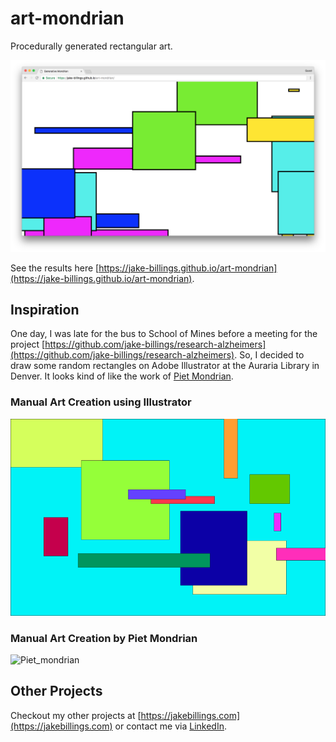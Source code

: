 # art-mondrian #
Procedurally generated rectangular art.

![screenshot](imgs/screenshot.png)

See the results here [https://jake-billings.github.io/art-mondrian](https://jake-billings.github.io/art-mondrian).
## Inspiration ##
One day, I was late for the bus to School of Mines before a meeting for the project [https://github.com/jake-billings/research-alzheimers](https://github.com/jake-billings/research-alzheimers). So, I decided to draw some random rectangles on Adobe Illustrator at the Auraria Library in Denver. It looks kind of like the work of [Piet Mondrian](https://en.wikipedia.org/wiki/Piet_Mondrian).

### Manual Art Creation using Illustrator ###
![Late for the bus](imgs/Lateforthebus.png)

### Manual Art Creation by Piet Mondrian ###
![Piet_mondrian](https://upload.wikimedia.org/wikipedia/commons/thumb/3/36/Tableau_I%2C_by_Piet_Mondriaan.jpg/1280px-Tableau_I%2C_by_Piet_Mondriaan.jpg)



## Other Projects ##
Checkout my other projects at [https://jakebillings.com](https://jakebillings.com) or contact me via [LinkedIn](https://www.linkedin.com/in/jake-billings/).